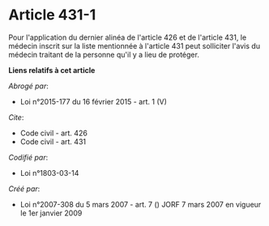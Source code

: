 # Article 431-1

Pour l'application du dernier alinéa de l'article 426 et de l'article 431, le médecin inscrit sur la liste mentionnée à
l'article 431 peut solliciter l'avis du médecin traitant de la personne qu'il y a lieu de protéger.

**Liens relatifs à cet article**

_Abrogé par_:

  - Loi n°2015-177 du 16 février 2015 - art. 1 (V)

_Cite_:

  - Code civil - art. 426
  - Code civil - art. 431

_Codifié par_:

  - Loi n°1803-03-14

_Créé par_:

  - Loi n°2007-308 du 5 mars 2007 - art. 7 () JORF 7 mars 2007 en vigueur le 1er janvier 2009
